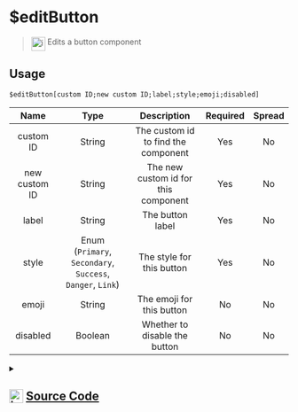 # $editButton
> <img align="top" src="https://upload.wikimedia.org/wikipedia/commons/thumb/e/e4/Infobox_info_icon.svg/160px-Infobox_info_icon.svg.png?20150409153300" alt="image" width="25" height="auto"> Edits a button component
## Usage
```
$editButton[custom ID;new custom ID;label;style;emoji;disabled]
```
| Name | Type | Description | Required | Spread
| :---: | :---: | :---: | :---: | :---: |
custom ID | String | The custom id to find the component | Yes | No
new custom ID | String | The new custom id for this component | Yes | No
label | String | The button label | Yes | No
style | Enum (`Primary`, `Secondary`, `Success`, `Danger`, `Link`) | The style for this button | Yes | No
emoji | String | The emoji for this button | No | No
disabled | Boolean | Whether to disable the button | No | No
<details>
<summary>
    
## <img align="top" src="https://cdn4.iconfinder.com/data/icons/iconsimple-logotypes/512/github-512.png" alt="image" width="25" height="auto">  [Source Code](https://github.com/tryforge/ForgeScript-V2/blob/main/src/native/editButton.ts)
    
</summary>
    
```ts
import { ButtonBuilder, ButtonStyle } from "discord.js"
import { ArgType, NativeFunction, Return } from "../structures"

export default new NativeFunction({
    name: "$editButton",
    version: "1.0.7",
    description: "Edits a button component",
    unwrap: true,
    brackets: true,
    args: [
        {
            name: "custom ID",
            description: "The custom id to find the component",
            rest: false,
            type: ArgType.String,
            required: true,
        },
        {
            name: "new custom ID",
            description: "The new custom id for this component",
            rest: false,
            type: ArgType.String,
            required: true,
        },
        {
            name: "label",
            description: "The button label",
            rest: false,
            type: ArgType.String,
            required: true,
        },
        {
            name: "style",
            description: "The style for this button",
            enum: ButtonStyle,
            type: ArgType.Enum,
            required: true,
            rest: false,
        },
        {
            name: "emoji",
            rest: false,
            type: ArgType.String,
            description: "The emoji for this button",
        },
        {
            name: "disabled",
            rest: false,
            type: ArgType.Boolean,
            description: "Whether to disable the button",
        },
    ],
    execute(ctx, [oldId, id, label, style, emoji, disabled]) {
        const rowIndex = ctx.container.components.findIndex((x) =>
            x.components.some((x) => "custom_id" in x.data && x.data.custom_id === oldId)
        )
        if (rowIndex === -1) return Return.success()

        const btn = ctx.container.components[rowIndex].components.find(
            (x) => "custom_id" in x.data && x.data.custom_id === oldId
        ) as ButtonBuilder

        if (!btn) return Return.success()

        btn.setCustomId(id)
            .setDisabled(disabled || false)
            .setStyle(style)
            .setLabel(label)

        if (style === ButtonStyle.Link) btn.setURL(id)
        else btn.setCustomId(id)

        if (emoji) btn.setEmoji(emoji)

        return Return.success()
    },
})

```
    
</details>